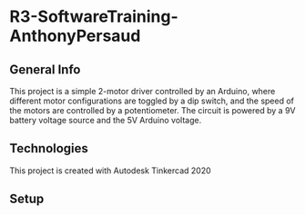 # R3-SoftwareTraining-AnthonyPersaud

## General Info
This project is a simple 2-motor driver controlled by an Arduino, where different motor configurations are toggled by a dip switch, and the speed of the motors are controlled by a potentiometer. The circuit is powered by a 9V battery voltage source and the 5V Arduino voltage.

## Technologies
This project is created with Autodesk Tinkercad 2020

## Setup
